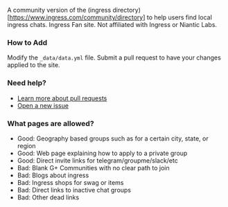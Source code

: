 A community version of the (ingress directory)[https://www.ingress.com/community/directory] to help users find local ingress chats. Ingress Fan site. Not affiliated with Ingress or Niantic Labs.

### How to Add
Modify the `_data/data.yml` file. Submit a pull request to have your changes applied to the site.

### Need help?
- [Learn more about pull requests](https://help.github.com/articles/using-pull-requests/)
- [Open a new issue](https://github.com/zzbomb/faction.chat/issues/new)

### What pages are allowed?
- Good: Geography based groups such as for a certain city, state, or region
- Good: Web page explaining how to apply to a private group
- Good: Direct invite links for telegram/groupme/slack/etc
- Bad: Blank G+ Communities with no clear path to join
- Bad: Blogs about ingress
- Bad: Ingress shops for swag or items
- Bad: Direct links to inactive chat groups
- Bad: Other dead links
